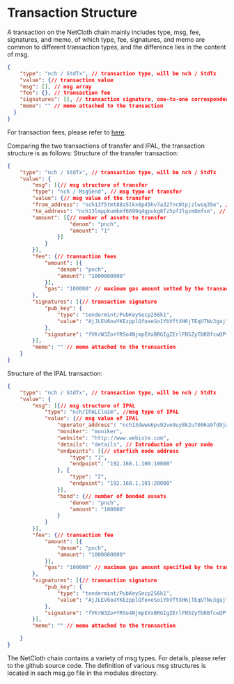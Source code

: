 # Transaction Structure
A transaction on the NetCloth chain mainly includes type, msg, fee, signatures, and memo, of which type, fee, signatures, and memo are common to different transaction types, and the difference lies in the content of msg.
```json
{
	"type": "nch / StdTx", // transaction type, will be nch / StdTx
	"value": {// transaction value
	"msg": [], // msg array
	"fee": {}, // transaction fee
	"signatures": [], // transaction signature, one-to-one correspondence with msg
	"memo": "" // memo attached to the transaction
  }
}
```

For transaction fees, please refer to [here](./Q&A.md#Transaction-fees).


Comparing the two transactions of transfer and IPAL, the transaction structure is as follows:
Structure of the transfer transaction:
```json
{
	"type": "nch / StdTx", // transaction type, will be nch / StdTx
	"value": {
		"msg": [{// msg structure of transfer
		"type": "nch / MsgSend", // msg type of transfer
		"value": {// msg value of the transfer
		"from_address": "nch13f5tmt88z5lkx8p45hv7a327nc0tpjzlwsq35e", // transferor's address
		"to_address": "nch13lmppkumkmf6699q4gpukg8fz5pf2lgzm8mfsm", // Transferee's address
		"amount": [{// number of assets to transfer
					"denom": "pnch",
					"amount": "1"
				}]
			}
		}],
		"fee": {// transaction fees
			"amount": [{
				"denom": "pnch",
				"amount": "1000000000"
			}],
			"gas": "100000" // maximum gas amount setted by the transaction
		},
		"signatures": [{// transaction signature
			"pub_key": {
				"type": "tendermint/PubKeySecp256k1",
				"value": "AjJLEV6oaYKEzpplQfoxeSo1YbVftXH6jTEqUTNv3gaj"
			},
			"signature": "fVKrW3Zo+YRSo4NjmpEXxBRGIgZErlFN5ZyTbRBfcwQPtu5t/NKqZaCcpkaDPS/V0SREmXU+Ce5i6bSYRR9ssA=="
		}],
		"memo": "" // memo attached to the transaction
	}
}
```

Structure of the IPAL transaction:
```json
{
	"type": "nch / StdTx", // transaction type, will be nch / StdTx
	"value": {
		"msg": [{// msg structure of IPAL
			"type": "nch/IPALClaim", //msg type of IPAL		
			"value": {// msg value of IPAL
				"operator_address": "nch13dwwe6pv92ve9uy8k2u7006a9fd9jwc6gzqx0e", // address
				"moniker": "moniker", 
				"website": "http://www.webiste.com",
				"details": "details", // Introduction of your node
				"endpoints": [{// starfish node address
					"type": "1",
					"endpoint": "192.168.1.100:10000"
				}, {
					"type": "2",
					"endpoint": "192.168.1.101:20000"
				}],
				"bond": {// number of bonded assets
					"denom": "pnch",
					"amount": "100000"
				}
			}
		}],
		"fee": {// transaction fee
			"amount": [{
				"denom": "pnch",
				"amount": "1000000000"
			}],
			"gas": "100000" // maximum gas amount specified by the transaction
		},
		"signatures": [{// transaction signature
			"pub_key": {
				"type": "tendermint/PubKeySecp256k1",
				"value": "AjJLEV6oaYKEzpplQfoxeSo1YbVftXH6jTEqUTNv3gaj"
			},
			"signature": "fVKrW3Zo+YRSo4NjmpEXxBRGIgZErlFN5ZyTbRBfcwQPtu5t/NKqZaCcpkaDPS/V0SREmXU+Ce5i6bSYRR9ssA=="
		}],
		"memo": "" // memo attached to the transaction

	}
}
```

The NetCloth chain contains a variety of msg types. For details, please refer to the github source code. The definition of various msg structures is located in each msg.go file in the modules directory.